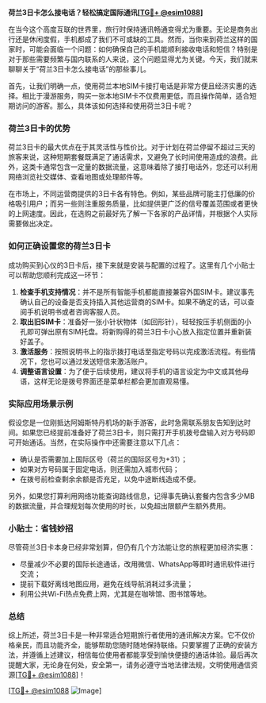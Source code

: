 **荷兰3日卡怎么接电话？轻松搞定国际通讯[[TG💪+ @esim1088](https://t.me/s/esim1088)]**

在当今这个高度互联的世界里，旅行时保持通讯畅通变得尤为重要。无论是商务出行还是休闲度假，手机都成了我们不可或缺的工具。然而，当你来到荷兰这样的国家时，可能会面临一个问题：如何确保自己的手机能顺利接收电话和短信？特别是对于那些需要频繁与国内联系的人来说，这个问题显得尤为关键。今天，我们就来聊聊关于“荷兰3日卡怎么接电话”的那些事儿。

首先，让我们明确一点，使用荷兰本地SIM卡接打电话是非常方便且经济实惠的选择。相比于漫游服务，购买一张本地SIM卡不仅费用更低，而且操作简单，适合短期访问的游客。那么，具体该如何选择和使用荷兰3日卡呢？

### 荷兰3日卡的优势

荷兰3日卡的最大优点在于其灵活性与性价比。对于计划在荷兰停留不超过三天的旅客来说，这种短期套餐既满足了通话需求，又避免了长时间使用造成的浪费。此外，这类卡通常包含一定量的数据流量，这意味着除了接打电话外，您还可以利用网络浏览社交媒体、查看地图或处理邮件等。

在市场上，不同运营商提供的3日卡各有特色。例如，某些品牌可能主打低廉的价格吸引用户；而另一些则注重服务质量，比如提供更广泛的信号覆盖范围或者更快的上网速度。因此，在选购之前最好先了解一下各家的产品详情，并根据个人实际需要做出决定。

### 如何正确设置您的荷兰3日卡

成功购买到心仪的3日卡后，接下来就是安装与配置的过程了。这里有几个小贴士可以帮助您顺利完成这一环节：

1. **检查手机支持情况**：并不是所有智能手机都能直接兼容外国SIM卡。建议事先确认自己的设备是否支持插入其他运营商的SIM卡。如果不确定的话，可以查阅手机说明书或者咨询客服人员。
2. **取出旧SIM卡**：准备好一张小针状物体（如回形针），轻轻按压手机侧面的小孔即可弹出原有SIM托盘。将新购得的荷兰3日卡小心放入指定位置并重新装好盖子。
3. **激活服务**：按照说明书上的指示拨打电话至指定号码以完成激活流程。有些情况下，您也可以通过发送短信来激活账户。
4. **调整语言设置**：为了便于后续使用，建议将手机的语言设定为中文或其他母语，这样无论是拨号界面还是菜单栏都会更加直观易懂。

### 实际应用场景示例

假设您是一位刚抵达阿姆斯特丹机场的新手游客，此时急需联系朋友告知到达时间。如果您已经提前准备好了荷兰3日卡，则只需打开手机拨号盘输入对方号码即可开始通话。当然，在实际操作中还需要注意以下几点：

- 确认是否需要加上国际区号（荷兰的国际区号为+31）；
- 如果对方号码属于固定电话，则还需加入城市代码；
- 在拨号前检查剩余余额是否充足，以免中途断线造成不便。

另外，如果您打算利用网络功能查询路线信息，记得事先确认套餐内包含多少MB的数据流量，并合理规划每次使用的时长，以免超出限额产生额外费用。

### 小贴士：省钱妙招

尽管荷兰3日卡本身已经非常划算，但仍有几个方法能让您的旅程更加经济实惠：

- 尽量减少不必要的国际长途通话，改用微信、WhatsApp等即时通讯软件进行交流；
- 提前下载好离线地图应用，避免在线导航消耗过多流量；
- 利用公共Wi-Fi热点免费上网，尤其是在咖啡馆、图书馆等地。

### 总结

综上所述，荷兰3日卡是一种非常适合短期旅行者使用的通讯解决方案。它不仅价格亲民，而且功能齐全，能够帮助您随时随地保持联络。只要掌握了正确的安装方法，并遵循上述建议，相信每位使用者都能享受到愉快便捷的通话体验。最后再次提醒大家，无论身在何处，安全第一，请务必遵守当地法律法规，文明使用通信资源[[TG💪+ @esim1088](https://t.me/s/esim1088)]！

[[TG💪+ @esim1088](https://t.me/s/esim1088) ![Image](https://i.postimg.cc/4NQfJmqS/Snipaste-2025-05-13-00-14-12.png)]